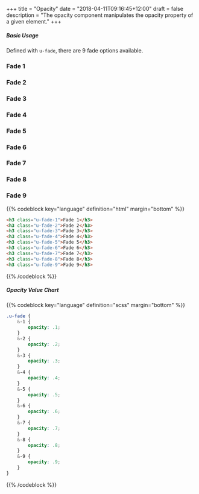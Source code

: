 +++
title = "Opacity"
date = "2018-04-11T09:16:45+12:00"
draft = false
description = "The opacity component manipulates the opacity property of a given element."
+++

##### Basic Usage

Defined with `u-fade`, there are 9 fade options available.

<h3 class="font u-fade-1">Fade 1</h3>
<h3 class="font u-fade-2">Fade 2</h3>
<h3 class="font u-fade-3">Fade 3</h3>
<h3 class="font u-fade-4">Fade 4</h3>
<h3 class="font u-fade-5">Fade 5</h3>
<h3 class="font u-fade-6">Fade 6</h3>
<h3 class="font u-fade-7">Fade 7</h3>
<h3 class="font u-fade-8">Fade 8</h3>
<h3 class="font -gap-2 u-fade-9">Fade 9</h3>

{{% codeblock key="language" definition="html" margin="bottom" %}}
```html
<h3 class="u-fade-1">Fade 1</h3>
<h3 class="u-fade-2">Fade 2</h3>
<h3 class="u-fade-3">Fade 3</h3>
<h3 class="u-fade-4">Fade 4</h3>
<h3 class="u-fade-5">Fade 5</h3>
<h3 class="u-fade-6">Fade 6</h3>
<h3 class="u-fade-7">Fade 7</h3>
<h3 class="u-fade-8">Fade 8</h3>
<h3 class="u-fade-9">Fade 9</h3>
```
{{% /codeblock %}}

##### Opacity Value Chart

{{% codeblock key="language" definition="scss" margin="bottom" %}}
```css
.u-fade {
	&-1 {
		opacity: .1;
	}
	&-2 {
		opacity: .2;
	}
	&-3 {
		opacity: .3;
	}
	&-4 {
		opacity: .4;
	}
	&-5 {
		opacity: .5;
	}
	&-6 {
		opacity: .6;
	}
	&-7 {
		opacity: .7;
	}
	&-8 {
		opacity: .8;
	}
	&-9 {
		opacity: .9;
	}
}

```
{{% /codeblock %}}
